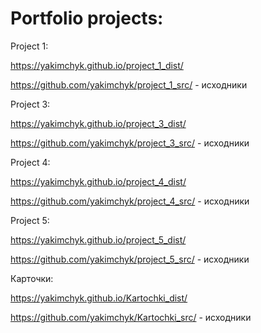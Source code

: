 # Portfolio projects:

Project 1:

https://yakimchyk.github.io/project_1_dist/

https://github.com/yakimchyk/project_1_src/ - исходники

Project 3:

https://yakimchyk.github.io/project_3_dist/

https://github.com/yakimchyk/project_3_src/ - исходники

Project 4:

https://yakimchyk.github.io/project_4_dist/

https://github.com/yakimchyk/project_4_src/ - исходники

Project 5:

https://yakimchyk.github.io/project_5_dist/

https://github.com/yakimchyk/project_5_src/ - исходники

Карточки:

https://yakimchyk.github.io/Kartochki_dist/

https://github.com/yakimchyk/Kartochki_src/ - исходники
